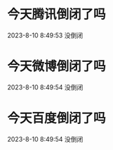 # 今天腾讯倒闭了吗

2023-8-10 8:49:53 没倒闭

# 今天微博倒闭了吗

2023-8-10 8:49:54 没倒闭

# 今天百度倒闭了吗

2023-8-10 8:49:54 没倒闭

